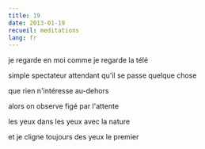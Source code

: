 ```yaml
---
title: 19
date: 2013-01-19
recueil: meditations
lang: fr
---
```


je regarde en moi comme je regarde la télé

simple spectateur attendant qu'il se passe quelque chose

que rien n'intéresse au-dehors

alors on observe
figé par l'attente

les yeux dans les yeux
avec la nature

et je cligne toujours des yeux le premier
